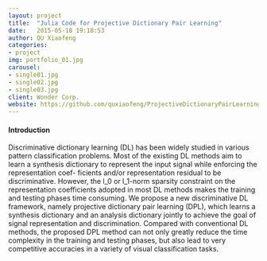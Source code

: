 ```yaml
---
layout: project
title:  "Julia Code for Projective Dictionary Pair Learning"
date:   2015-05-18 19:18:53
author: QU Xiaofeng
categories:
- project
img: portfolio_01.jpg
carousel:
- single01.jpg
- single02.jpg
- single03.jpg
client: Wonder Corp.
website: https://github.com/quxiaofeng/ProjectiveDictionaryPairLearning.jl
---
```

#### Introduction
Discriminative dictionary learning (DL) has been widely studied in various pattern
classification problems. Most of the existing DL methods aim to learn a synthesis
dictionary to represent the input signal while enforcing the representation coef-
ficients and/or representation residual to be discriminative. However, the l_0 or
l_1-norm sparsity constraint on the representation coefficients adopted in most DL
methods makes the training and testing phases time consuming. We propose a new
discriminative DL framework, namely projective dictionary pair learning (DPL),
which learns a synthesis dictionary and an analysis dictionary jointly to achieve
the goal of signal representation and discrimination. Compared with conventional
DL methods, the proposed DPL method can not only greatly reduce the time
complexity in the training and testing phases, but also lead to very competitive
accuracies in a variety of visual classification tasks.
